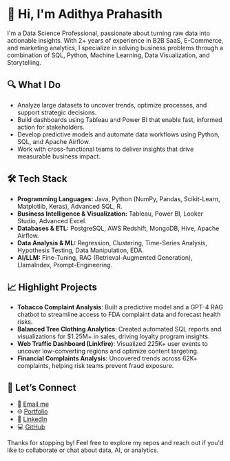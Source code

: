 
# 👋 Hi, I'm Adithya Prahasith

I'm a Data Science Professional, passionate about turning raw data into actionable insights. With 2+ years of experience in B2B SaaS, E-Commerce, and marketing analytics, I specialize in solving business problems through a combination of SQL, Python, Machine Learning, Data Visualization, and Storytelling.

## 🔍 What I Do
- Analyze large datasets to uncover trends, optimize processes, and support strategic decisions.
- Build dashboards using Tableau and Power BI that enable fast, informed action for stakeholders.
- Develop predictive models and automate data workflows using Python, SQL, and Apache Airflow.
- Work with cross-functional teams to deliver insights that drive measurable business impact.

## 🛠️ Tech Stack
- **Programming Languages:** Java, Python (NumPy, Pandas, Scikit-Learn, Matplotlib, Keras), Advanced SQL, R.
- **Business Intelligence & Visualization:** Tableau, Power BI, Looker Studio, Advanced Excel.
- **Databases & ETL:** PostgreSQL, AWS Redshift, MongoDB, Hive, Apache Airflow.
- **Data Analysis & ML:** Regression, Clustering, Time-Series Analysis, Hypothesis Testing, Data Manipulation, EDA.
- **AI/LLM:** Fine-Tuning, RAG (Retrieval-Augmented Generation), LlamaIndex, Prompt-Engineering.

## 📈 Highlight Projects
- **Tobacco Complaint Analysis**: Built a predictive model and a GPT-4 RAG chatbot to streamline access to FDA complaint data and forecast health risks.
- **Balanced Tree Clothing Analytics**: Created automated SQL reports and visualizations for $1.25M+ in sales, driving loyalty program insights.
- **Web Traffic Dashboard (Linkfire)**: Visualized 225K+ user events to uncover low-converting regions and optimize content targeting.
- **Financial Complaints Analysis**: Uncovered trends across 62K+ complaints, helping risk teams prevent fraud exposure.

## 💬 Let’s Connect
- 📧 [Email me](mailto:adithyaprahasith@gmail.com)
- 🌐 [Portfolio](https://www.adithyamalladi.tech/)
- 💼 [LinkedIn](https://www.linkedin.com/in/adithya-prahasith)
- 💻 [GitHub](https://github.com/adithyaprahasith)

Thanks for stopping by! Feel free to explore my repos and reach out if you'd like to collaborate or chat about data, AI, or analytics.
